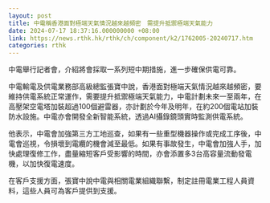 ```yaml
---
layout: post
title: 中電稱香港面對極端天氣情況越來越頻密　需提升抵禦極端天氣能力
date: 2024-07-17 18:37:16.000000000 +08:00
link: https://news.rthk.hk/rthk/ch/component/k2/1762005-20240717.htm
categories: rthk
---
```


中電舉行記者會，介紹將會採取一系列短中期措施，進一步確保供電可靠。

中電輸電及供電業務部高級總監張寶中說，香港面對極端天氣情況越來越頻密，要維持供電系統正常運作，需要提升抵禦極端天氣能力，中電計劃未來一至兩年，在高壓架空電塔加裝超過100個避雷器，亦計劃於今年及明年，在約200個電站加裝防水設施。中電亦會開發全新智能系統，透過AI攝錄鏡頭實時監測供電系統。

他表示，中電會加強第三方工地巡查，如果有一些重型機器操作或完成工序後，中電會巡視，令損壞到電纜的機會減至最低。如果有事故發生，中電會加強人手，加快處理復修工作，盡量縮短客戶受影響的時間，亦會添置多3台高容量流動發電機，以加快復電速度。

在客戶支援方面，張寶中說中電與相關電業組織聯繫，制定註冊電業工程人員資料，這些人員可為客戶提供到支援。

